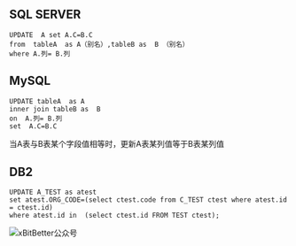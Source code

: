 ## SQL SERVER
```
UPDATE  A set A.C=B.C 
from  tableA  as A（别名）,tableB as  B （别名）
where A.列= B.列
```

## MySQL
```
UPDATE tableA  as A
inner join tableB as  B  
on  A.列= B.列
set  A.C=B.C 
```
当A表与B表某个字段值相等时，更新A表某列值等于B表某列值

## DB2
```
UPDATE A_TEST as atest
set atest.ORG_CODE=(select ctest.code from C_TEST ctest where atest.id = ctest.id)
where atest.id in  (select ctest.id FROM TEST ctest);
```

![xBitBetter公众号](https://goohugo.github.io/xbitbetter.png "xBitBetter公众号")

<!-- ##{"timestamp":1748910615}## -->